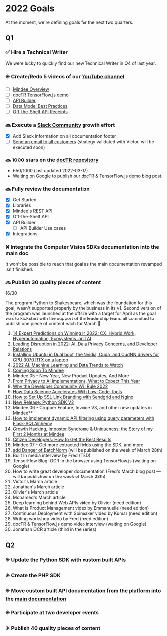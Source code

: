 # 2022 Goals

At the moment, we're defining goals for the next two quarters.

## Q1

### ✅ Hire a Technical Writer
We were lucky to quickly find our new Technical Writer in Q4 of last year.

### ✳️ Create/Redo 5 videos of our [YouTube channel](https://www.youtube.com/channel/UCXcb0H4P81RqvvvFfWdszoA)

- [ ] [Mindee Overview](https://github.com/mindee/devrel/issues/418)
- [ ] [docTR TensorFlow.js demo](https://github.com/mindee/devrel/issues/419)
- [ ] [API Builder](https://github.com/mindee/devrel/issues/420)
- [ ] [Data Model Best Practices](https://github.com/mindee/devrel/issues/421)
- [ ] [Off-the-Shelf API Receipts](https://github.com/mindee/devrel/issues/422)

### 🔜 Execute a [Slack Community](https://slack.mindee.com) growth effort

- [X] Add Slack information on all documentation footer
- [ ] [Send an email to all customers](https://github.com/mindee/devrel/issues/53) (strategy validated with Victor, will be executed soon)

### 🔜 1000 stars on the [docTR repository](https://github.com/mindee/doctr)

- 650/1000 (last updated 2022-03-17)
- Waiting on Google to publish our [docTR](https://github.com/mindee/doctr) & TensorFlow.js [demo](https://demo-doctr-tensorflowjs.mindee.com/) blog post.

### 🔜 Fully review the documentation

- [X] Get Started
- [X] Libraries
- [X] Mindee's REST API
- [X] Off-the-Shelf API
- [X] API Builder
    - [ ] API Builder Use cases
- [X] Integrations

### ❌ Integrate the Computer Vision SDKs documentation into the main doc

It won't be possible to reach that goal as the main documentation revamped isn't finished.

### 🔜 Publish 30 quality pieces of content

16/30

The program Python to Shakespeare, which was the foundation for this goal, wasn't supported properly by the business in its v1. Second version of the program was launched at the offsite with a target for April as the goal was to kickstart with the support of the leadership team: all commited to publish one piece of content each for March 🎉

1. [14 Expert Predictions on Winning in 2022: CX, Hybrid Work, Hyperautomation, Ecosystems, and AI](https://blogs.starcio.com/2022/01/2022-predictions-cx-hyperautomation-ai.html)
2. [Leading Disruption in 2022: AI, Data Privacy Concerns, and Developer Relations](https://www.dataversity.net/leading-disruption-in-2022-ai-data-privacy-concerns-and-developer-relations/)
3. [Installing Ubuntu in Dual boot, the Nvidia, Cuda, and CudNN drivers for GPU 3070 RTX on a laptop](https://blog.mindee.com/installing-ubuntu-in-dual-boot-the-nvidia-cuda-and-cudnn-drivers-for-gpu-3070-rtx-on-a-laptop/)
4. [2022 AI, Machine Learning and Data Trends to Watch](https://www.itprotoday.com/data-analytics-and-data-management/2022-ai-machine-learning-and-data-trends-watch)
5. [Coming Soon To Mindee](https://blog.mindee.com/coming-soon/)
6. Mindee.05 - New Year, New Product Updates, And More
7. [From Privacy to AI Implementations, What to Expect This Year](https://tdwi.org/articles/2022/01/28/adv-all-from-privacy-to-ai-implementations-what-to-expect-this-year.aspx)
8. [Why the Developer Community Will Rule 2022](https://www.devopsdigest.com/why-the-developer-community-will-rule-2022)
9. [How Data Science Accelerates With Low-Code Tools](https://accelerationeconomy.com/low-code-no-code/how-data-science-accelerates-with-low-code-tools/)
10. [How to Set Up SSL Link Branding with Sendgrid and Nginx](https://blog.mindee.com/sendgrid-ssl/)
11. [New Release: Python SDK V2](https://blog.mindee.com/python-sdk-v2/)
12. Mindee.06 - Cropper Feature, Invoice V3, and other new updates in Mindee**
13. [How to implement dynamic API filtering using query parameters with Flask-SQLAlchemy](https://blog.mindee.com/flask-sqlalchemy/)
14. [Growth Hacking, Impostor Syndrome & Uniqueness: the Story of my First 2 Months at Mindee](https://blog.mindee.com/my-first-2-months-at-mindee/)
15. [Citizen Developers: How to Get the Best Results](https://www.itbusinessedge.com/development/citizen-developers/)
16. Mindee.07 - Get more extracted fields using the SDK, and more
17. [add Danger of BatchNorm](https://github.com/mindee/content/pull/6)  (will be published on the week of March 28th)
18. Built In media interview by Fred (TBD)
19. TensorFlow Blog: OCR in the browser using TensorFlow.js (waiting on Google)
20. How to write great developer documentation (Fred's March blog post — will be published on the week of March 28th)
21. Victor's March article
22. Jonathan's March article
23. Olivier's March article
24. Mohamed's March article
25. Deep learning behind Web APIs video by Olivier (need edition)
26. What is Product Management video by Emmanuelle (need edition)
27. Continuous Deployment with Spinnaker video by Kumar (need edition)
28. Writing workshop video by Fred (need edition)
29. docTR & TensorFlow.js demo video interview (waiting on Google)
30. Jonathan OCR article (third in the series)

## Q2

### ✳️ Update the Python SDK with custom built APIs

### ✳️ Create the PHP SDK

### ✳️ Move custom built API documentation from the platform into the [main documentation](https://developers.mindee.com/docs)

### ✳️ Participate at two developer events

### ✳️ Publish 40 quality pieces of content
